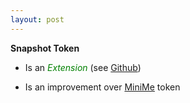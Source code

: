 ```yaml
---
layout: post
---
```



**Snapshot Token**

+ Is an <span style="color: green">*Extension*</span> (see [Github](https://github.com/Neufund/platform-contracts/tree/master/contracts/SnapshotToken))

+ Is an improvement over [MiniMe](https://github.com/Giveth/minime) token